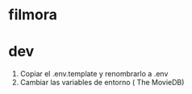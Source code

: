 # filmora

# dev

1. Copiar el .env.template y renombrarlo a .env
2. Cambiar las variables de entorno ( The MovieDB)
